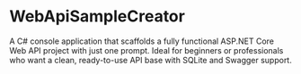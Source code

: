 # WebApiSampleCreator
A C# console application that scaffolds a fully functional ASP.NET Core Web API project with just one prompt. Ideal for beginners or professionals who want a clean, ready-to-use API base with SQLite and Swagger support.
